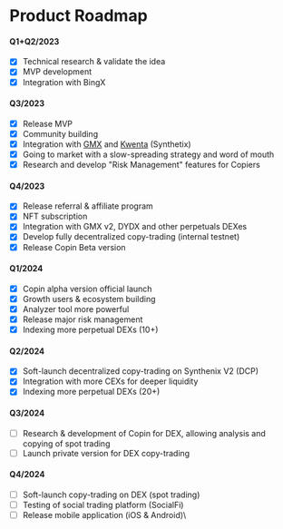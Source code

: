# Product Roadmap

#### **Q1+Q2/2023**&#x20;

* [x] Technical research & validate the idea
* [x] MVP development
* [x] Integration with BingX

#### **Q3/2023**

* [x] Release MVP
* [x] Community building
* [x] Integration with [GMX](https://gmx.io/#/) and [Kwenta](https://kwenta.eth.limo/) (Synthetix)
* [x] Going to market with a slow-spreading strategy and word of mouth
* [x] Research and develop "Risk Management" features for Copiers

#### **Q4/2023**

* [x] Release referral & affiliate program
* [x] NFT subscription
* [x] Integration with GMX v2, DYDX and other perpetuals DEXes
* [x] Develop fully decentralized copy-trading (internal testnet)
* [x] Release Copin Beta version

#### **Q1/2024**

* [x] Copin alpha version official launch
* [x] Growth users & ecosystem building
* [x] Analyzer tool more powerful
* [x] Release major risk management
* [x] Indexing more perpetual DEXs (10+)

#### **Q2/2024**

* [x] Soft-launch decentralized copy-trading on Synthenix V2 (DCP)
* [x] Integration with more CEXs for deeper liquidity
* [x] Indexing more perpetual DEXs (20+)

#### **Q3/2024**

* [ ] Research & development of Copin for DEX, allowing analysis and copying of spot trading
* [ ] Launch private version for DEX copy-trading

#### **Q4/2024**

* [ ] Soft-launch copy-trading on DEX (spot trading)
* [ ] Testing of social trading platform (SocialFi)
* [ ] Release mobile application (iOS & Android)\
